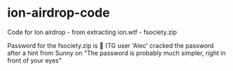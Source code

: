 # ion-airdrop-code
Code for Ion airdrop - from extracting ion.wtf - fsociety.zip

Password for the fsociety.zip is 🧿  (TG user 'Alec' cracked the password after a hint from Sunny on "The password is probably much simpler, right in front of your eyes"

